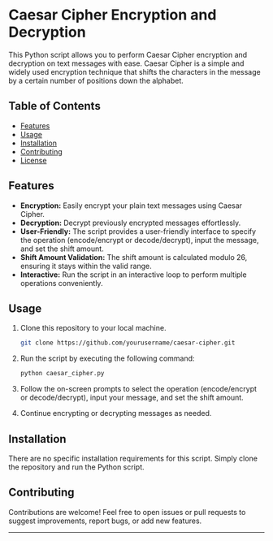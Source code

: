 # Caesar Cipher Encryption and Decryption


This Python script allows you to perform Caesar Cipher encryption and decryption on text messages with ease. Caesar Cipher is a simple and widely used encryption technique that shifts the characters in the message by a certain number of positions down the alphabet.

## Table of Contents

- [Features](#features)
- [Usage](#usage)
- [Installation](#installation)
- [Contributing](#contributing)
- [License](#license)

## Features

- **Encryption:** Easily encrypt your plain text messages using Caesar Cipher.
- **Decryption:** Decrypt previously encrypted messages effortlessly.
- **User-Friendly:** The script provides a user-friendly interface to specify the operation (encode/encrypt or decode/decrypt), input the message, and set the shift amount.
- **Shift Amount Validation:** The shift amount is calculated modulo 26, ensuring it stays within the valid range.
- **Interactive:** Run the script in an interactive loop to perform multiple operations conveniently.

## Usage

1. Clone this repository to your local machine.

   ```bash
   git clone https://github.com/yourusername/caesar-cipher.git
   ```

2. Run the script by executing the following command:

   ```bash
   python caesar_cipher.py
   ```

3. Follow the on-screen prompts to select the operation (encode/encrypt or decode/decrypt), input your message, and set the shift amount.

4. Continue encrypting or decrypting messages as needed.

## Installation

There are no specific installation requirements for this script. Simply clone the repository and run the Python script.

## Contributing

Contributions are welcome! Feel free to open issues or pull requests to suggest improvements, report bugs, or add new features.


---
